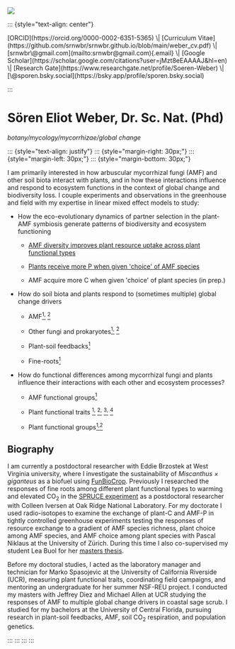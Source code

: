 ![](/home/soren/Documents/GitHub/srnwbr.github.io/logo.png)

::: {style="text-align: center"}
<p>[ORCID](https://orcid.org/0000-0002-6351-5365) \| [Curriculum Vitae](https://github.com/srnwbr/srnwbr.github.io/blob/main/weber_cv.pdf)  \| [srnwbr\@gmail.com](mailto:srnwbr@gmail.com){.email} \| [Google Scholar](https://scholar.google.com/citations?user=jMzt8eEAAAAJ&hl=en) \| [Research Gate](https://www.researchgate.net/profile/Soeren-Weber) \| [\@sporen.bsky.social](https://bsky.app/profile/sporen.bsky.social) </p>
:::

# Sören Eliot Weber, Dr. Sc. Nat. (Phd)

*botany/mycology/mycorrhizae/global change*

::: {style="text-align: justify"}
::: {style="margin-right: 30px;"}
::: {style="margin-left: 30px;"}
::: {style="margin-bottom: 30px;"}

I am primarily interested in how arbuscular mycorrhizal fungi (AMF) and other soil biota interact with plants, and in how these interactions influence and respond to ecosystem functions in the context of global change and biodiversity loss. I couple experiments and observations in the greenhouse and field with my expertise in linear mixed effect models to study:

  - How the eco-evolutionary dynamics of partner selection in the plant-AMF symbiosis generate patterns of biodiversity and ecosystem functioning
  
    - [AMF diversity improves plant resource uptake across plant functional types](https://doi.org/10.1111/nph.70161)
    
    - [Plants receive more P when given 'choice' of AMF species](https://doi.org/10.1371/journal.pone.0292811)
    
    - AMF acquire more C when given 'choice' of plant species (in prep.)
    
  - How do soil biota and plants respond to (sometimes multiple) global change drivers
  
    - AMF[<sup>1,</sup>](https://doi.org/10.1016/j.funeco.2018.11.008) [<sup>2</sup>](https://doi.org/10.1016/j.funeco.2019.01.002)
    
    - Other fungi and prokaryotes[<sup>1,</sup>](https://doi.org/10.1111/gcb.15340) [<sup>2</sup>](https://doi.org/10.1111/mec.14694)
    
    - Plant-soil feedbacks[<sup>1</sup>](https://doi.org/10.1093/aobpla/plaa040)
    
    - Fine-roots[<sup>1</sup>](https://www.biorxiv.org/content/10.1101/2025.06.26.661811v1)
    
  - How do functional differences among mycorrhizal fungi and plants influence their interactions with each other and ecosystem processes?
  
    - AMF functional groups[<sup>1</sup>](https://doi.org/10.1016/j.funeco.2018.11.008)
    
    - Plant functional traits [<sup>1,</sup>](https://doi.org/10.1111/1365-2745.14197) [<sup>2,</sup>](https://doi.org/10.1080/15230430.2021.2000567) [<sup>3,</sup>](https://doi.org/10.1111/gcb.15340) [<sup>4</sup>](https://doi.org/10.1111/1365-2745.13382)
    
    - Plant functional groups[<sup>1,</sup>](https://www.biorxiv.org/content/10.1101/2025.06.26.661811v1)[<sup>2</sup>](https://doi.org/10.1111/nph.19220)
    
## Biography
I am currently a postdoctoral researcher with Eddie Brzostek at West Virginia university, where I investigate the sustainability of *Miscanthus × giganteus* as a biofuel using [FunBioCrop](https://github.com/BrzostekEcologyLab/FUN-BioCROP). Previously I researched the responses of fine roots among different plant functional types to warming and elevated CO<sub>2</sub> in the [SPRUCE experiment](https://mnspruce.ornl.gov/) as a postdoctoral researcher with Colleen Iversen at Oak Ridge National Laboratory. For my doctorate I used radio-isotopes to examine the exchange of plant-C and AMF-P in tightly controlled greenhouse experiments testing the responses of resource exchange to a gradient of AMF species richness, plant choice among AMF species, and AMF choice among plant species with Pascal Niklaus at the University of Zürich. During this time I also co-supervised my student Lea Buol for her [masters thesis](https://www.zora.uzh.ch/id/eprint/231598/1/2022_Buol_LeaSophie.pdf). 

Before my doctoral studies, I acted as the laboratory manager and technician for Marko Spasojevic at the University of California Riverside (UCR), measuring plant functional traits, coordinating field campaigns, and mentoring an undergraduate for her summer NSF-REU project. I conducted my masters with Jeffrey Diez and Michael Allen at UCR studying the responses of AMF to multiple global change drivers in coastal sage scrub. I studied for my bachelors at the University of Central Florida, pursuing research in plant-soil feedbacks, AMF, soil CO<sub>2</sub> respiration, and population genetics.

:::
:::
:::
:::

